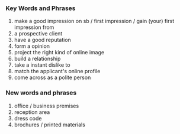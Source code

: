 ### Key Words and Phrases
1. make a good impression on sb / first impression / gain (your) first impression from
2. a prospective client
3. have a good reputation
4. form a opinion
5. project the right kind of online image
6. build a relationship
7. take a instant dislike to 
8. match the applicant's online profile
9. come across as a polite person
### New words and phrases
1. office / business premises
2. reception area
3. dress code
4. brochures / printed materials
